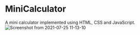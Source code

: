 # MiniCalculator
A mini calculator implemented using HTML, CSS and JavaScript.
![Screenshot from 2021-07-25 11-13-10](https://user-images.githubusercontent.com/61092127/126890298-2019d17f-7634-4ad7-8ef2-1950e43782ee.png)


